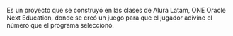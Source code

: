 Es un proyecto que se construyó en las clases de Alura Latam, ONE Oracle Next Education, donde se creó un juego para que el jugador adivine el número que el programa seleccionó.
